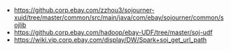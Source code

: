 - https://github.corp.ebay.com/zzhou3/sojourner-xuid/tree/master/common/src/main/java/com/ebay/sojourner/common/sojlib
- https://github.corp.ebay.com/hadoop/ebay-UDF/tree/master/soj-udf
- https://wiki.vip.corp.ebay.com/display/DW/Spark+soj_get_url_path
